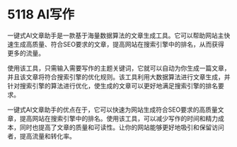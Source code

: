 # 5118 AI写作

一键式AI文章助手是一款基于海量数据算法的文章生成工具。它可以帮助网站主快速生成高质量、符合SEO要求的文章，提高网站在搜索引擎中的排名，从而获得更多的流量。

使用该工具，只需输入需要写作的主题关键词，它就可以自动为你生成一篇文章，并且该文章将符合搜索引擎的优化规则。该工具利用大数据算法进行文章生成，并针对搜索引擎的算法进行优化，使生成的文章可以更好地满足搜索引擎的排名要求。

一键式AI文章助手的优点在于，它可以快速为网站生成符合SEO要求的高质量文章，提高网站在搜索引擎中的排名。使用该工具，可以减少写作的时间和精力成本，同时也提高了文章的质量和可读性。让你的网站能够更好地吸引和保留访问者，提高流量和转化率。